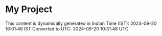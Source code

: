 # My Project

This content is dynamically generated in Indian Time (IST): 2024-09-20 16:01:48 IST
Converted to UTC: 2024-09-20 10:31:48 UTC
